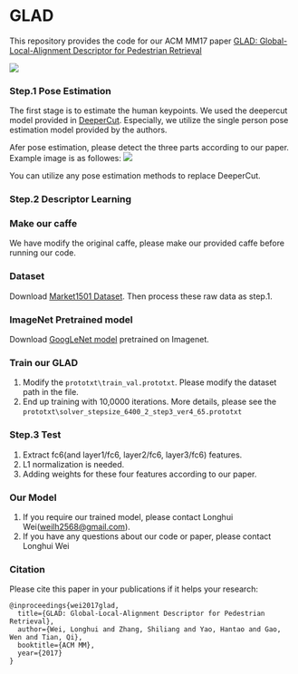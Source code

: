 # GLAD
This repository provides the code for our ACM MM17 paper [GLAD: Global-Local-Alignment Descriptor for Pedestrian Retrieval](https://arxiv.org/pdf/1709.04329.pdf)

![](https://github.com/JoinWei-PKU/GLAD/blob/master/framework.png)

### Step.1 Pose Estimation
The first stage is to estimate the human keypoints.
We used the deepercut model provided in [DeeperCut](https://github.com/eldar/deepcut). Especially, we utilize the single person pose estimation model provided by the authors.

Afer pose estimation, please detect the three parts according to our paper. Example image is as followes:
![](https://github.com/JoinWei-PKU/GLAD/blob/master/datasets/example2.jpg)

You can utilize any pose estimation methods to replace DeeperCut.

### Step.2 Descriptor Learning
### Make our caffe
   We have modify the original caffe, please make our provided caffe before running our code.
### Dataset
   Download [Market1501 Dataset](http://www.liangzheng.org/Project/project_reid.html). Then process these raw data as step.1.
### ImageNet Pretrained model
   Download [GoogLeNet model](https://github.com/lim0606/caffe-googlenet-bn) pretrained on Imagenet.
### Train our GLAD
   1. Modify the `prototxt\train_val.prototxt`. Please modify the dataset path in the file.
   2. End up training with 10,0000 iterations. More details, please see the `prototxt\solver_stepsize_6400_2_step3_ver4_65.prototxt`

### Step.3 Test 
   1. Extract fc6(and layer1/fc6, layer2/fc6, layer3/fc6) features.
   2. L1 normalization is needed.
   3. Adding weights for these four features according to our paper.

### Our Model
   1. If you require our trained model, please contact Longhui Wei(weilh2568@gmail.com). 
   2. If you have any questions about our code or paper, please contact Longhui Wei

### Citation
Please cite this paper in your publications if it helps your research:
```
@inproceedings{wei2017glad,
  title={GLAD: Global-Local-Alignment Descriptor for Pedestrian Retrieval},
  author={Wei, Longhui and Zhang, Shiliang and Yao, Hantao and Gao, Wen and Tian, Qi},
  booktitle={ACM MM},
  year={2017}
}
```
